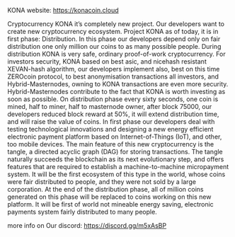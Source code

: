 KONA
website: https://konacoin.cloud

   Cryptocurrency KONA it’s completely new project. Our developers want to create new cryptocurrency ecosystem.
Project KONA as of today, it is in first phase: Distribution. In this phase our developers depend only on fair
distribution one only million our coins to as many possible people. During distribution KONA is very safe, ordinary
proof-of-work cryptocurrency. For investors security, KONA based on best asic, and nicehash resistant XEVAN-hash
algorithm, our developers implement also, best on this time ZEROcoin protocol, to best anonymisation transactions all
investors, and Hybrid-Masternodes, owning to KONA transactions are even more security. Hybrid-Masternodes contribute
to the fact that KONA is worth investing as soon as possible. On distribution phase every sixty seconds, one coin is
mined, half to miner, half to masternode owner, after block 75000, our developers reduced block reward at 50%, it
will extend distribution time, and will raise the value of coins. 
    In first phase our developers deal with testing technological innovations and designing a new energy
efficient electronic payment platform based on Internet-of-Things (IoT), and other, too mobile devices. The main
feature of this new cryptocurrency is the tangle, a directed acyclic graph (DAG) for storing transactions. The tangle
naturally succeeds the blockchain as its next evolutionary step, and offers features that are required to establish a
machine-to-machine micropayment system. It will be the first ecosystem of this type in the world, whose coins were
fair distributed to people, and they were not sold by a large corporation. 
    At the end of the distribution phase, all of million coins generated on this phase will be replaced to coins
working on this new platform. It will be first of world not mineable energy saving, electronic payments system fairly
distributed to many people.
  
  more info on Our discord: https://discord.gg/m5xAsBP
  
  


